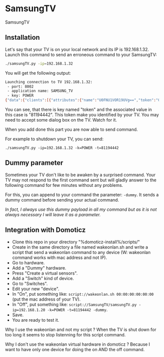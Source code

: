 # SamsungTV
SamsungTV


## Installation

Let's say that your TV is on your local network and its IP is 192.168.1.32.
Launch this command to send an erroneous command to your SamsungTV:

```bash
./samsungTV.py -ip=192.168.1.32
```

You will get the following output:

```bash
Launching connection to TV 192.168.1.32:
 - port: 8002
 - application name: SAMSUNG_TV
 - key: POWER
{"data":{"clients":[{"attributes":{"name":"U0FNU1VOR19UVg==","token":"00000000"},"connectTime":1645309247745,"deviceName":"U0FNU1VOR19UVg==","id":"8044617c-f7b2-48ab-aec8-87b4e5959e8e","isHost":false}],"id":"8044617c-f7b2-48ab-aec8-87b4e5959e8e","token":"81194442"},"event":"ms.channel.connect"}
```

You can see, that there is key named "token" and the associated value in this case is "81194442".
This token make you identified by your TV. You may need to accept some dialog box on the TV. Watch for it.

When you add done this part you are now able to send command.

For example to shutdown your TV, you can send:
```
./samsungTV.py -ip=192.168.1.32 -k=POWER -t=81194442
```

## Dummy parameter

Sometimes your TV don't like to be awaken by a surprised command.
Your TV may not respond to the first command sent but will gladly answer to the following command for few minutes without any problems.

For this, you can append to your command the parameter: `-dummy`.
It sends a dummy command before sending your actual command.

_In fact, I always use this dummy payload in all my command but as it is not always necessary I will leave it as a parameter._

## Integration with Domoticz

* Clone this repo in your directory "%domoticz-install%/scripts/"
* Create in the same directory a file named wakeonlan.sh and write a script that send a wakeonlan command to any device (W: wakeonlan command works with mac address and not IP).
* Go to hardware.
* Add a "Dummy" hardware.
* Press "Create a virtual sensors".
* Add a "Switch" kind of device.
* Go to "Switches".
* Edit your new "device".
* In "On", put something like: `script://wakeonlan.sh 00:00:00:00:00:00` (put the mac address of your TV).
* In "Off", put something like: `script://SamsungTV/samsungTV.py -ip=192.168.1.20 -k=POWER -t=81194442 -dummy`.
* Save.
* You are ready to test it.

Why I use the wakeonlan and not my script ?
When the TV is shut down for too long it seems to stop listenning for this script command.

Why I don't use the wakeonlan virtual hardware in domoticz ?
Because I want to have only one device for doing the on AND the off command.
